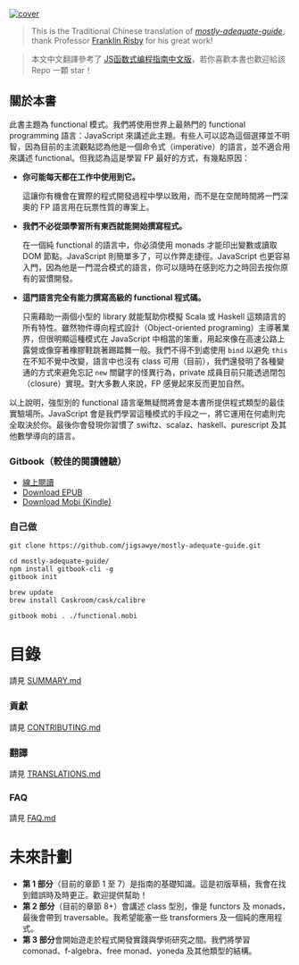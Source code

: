 [![cover](images/cover.png)](SUMMARY.md)

> This is the Traditional Chinese translation of *[mostly-adequate-guide](https://github.com/DrBoolean/mostly-adequate-guide)*, thank Professor [Franklin Risby](https://github.com/DrBoolean) for his great work!

> 本文中文翻譯參考了 [JS函数式编程指南中文版](https://github.com/llh911001/mostly-adequate-guide-chinese)，若你喜歡本書也歡迎給該 Repo 一顆 star！

## 關於本書

此書主題為 functional 模式。我們將使用世界上最熱門的 functional programming 語言：JavaScript 來講述此主題。有些人可以認為這個選擇並不明智，因為目前的主流觀點認為他是一個命令式（imperative）的語言，並不適合用來講述 functional。但我認為這是學習 FP 最好的方式，有幾點原因：

 * **你可能每天都在工作中使用到它。**

    這讓你有機會在實際的程式開發過程中學以致用，而不是在空閒時間將一門深奧的 FP 語言用在玩票性質的專案上。


 * **我們不必從頭學習所有東西就能開始撰寫程式。**

    在一個純 functional 的語言中，你必須使用 monads 才能印出變數或讀取 DOM 節點。JavaScript 則簡單多了，可以作弊走捷徑。JavaScript 也更容易入門，因為他是一門混合模式的語言，你可以隨時在感到吃力之時回去按你原有的習慣開發。


 * **這門語言完全有能力撰寫高級的 functional 程式碼。**

    只需藉助一兩個小型的 library 就能幫助你模擬 Scala 或 Haskell 這類語言的所有特性。雖然物件導向程式設計（Object-oriented programing）主導著業界，但很明顯這種模式在 JavaScript 中相當的笨重，用起來像在高速公路上露營或像穿著橡膠鞋跳著踢踏舞一般。我們不得不到處使用 `bind` 以避免 `this` 在不知不覺中改變，語言中也沒有 class 可用（目前），我們還發明了各種變通的方式來避免忘記 `new` 關鍵字的怪異行為，private 成員目前只能透過閉包（closure）實現。對大多數人來說，FP 感覺起來反而更加自然。

以上說明，強型別的 functional 語言毫無疑問將會是本書所提供程式類型的最佳實驗場所。JavaScript 會是我們學習這種模式的手段之一，將它運用在何處則完全取決於你。最後你會發現你習慣了 swiftz、scalaz、haskell、purescript 及其他數學導向的語言。


### Gitbook（較佳的閱讀體驗）

* [線上閱讀](https://drboolean.gitbooks.io/mostly-adequate-guide/content/)
* [Download EPUB](https://www.gitbook.com/download/epub/book/drboolean/mostly-adequate-guide)
* [Download Mobi (Kindle)](https://www.gitbook.com/download/mobi/book/drboolean/mostly-adequate-guide)

### 自己做

```
git clone https://github.com/jigsawye/mostly-adequate-guide.git

cd mostly-adequate-guide/
npm install gitbook-cli -g
gitbook init

brew update
brew install Caskroom/cask/calibre

gitbook mobi . ./functional.mobi
```


# 目錄

請見 [SUMMARY.md](SUMMARY.md)

### 貢獻

請見 [CONTRIBUTING.md](CONTRIBUTING.md)

### 翻譯

請見 [TRANSLATIONS.md](TRANSLATIONS.md)

### FAQ

請見 [FAQ.md](FAQ.md)



# 未來計劃

* **第 1 部分**（目前的章節 1 至 7）是指南的基礎知識。這是初版草稿，我會在找到錯誤時及時更正。歡迎提供幫助！
* **第 2 部分**（目前的章節 8+）會講述 class 型別，像是 functors 及 monads，最後會帶到 traversable。我希望能塞一些 transformers 及一個純的應用程式。
* **第 3 部分**會開始遊走於程式開發實踐與學術研究之間。我們將學習 comonad、f-algebra、free monad、yoneda 及其他類型的結構。

